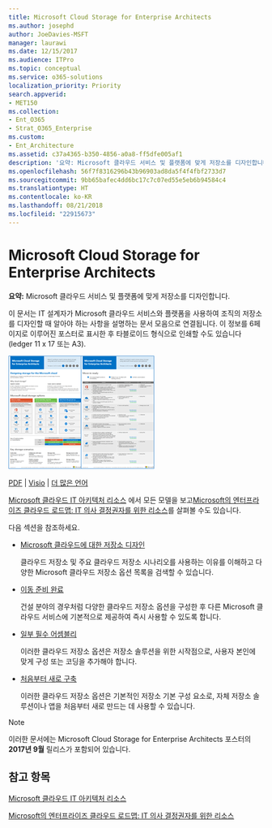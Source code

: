 ```yaml
---
title: Microsoft Cloud Storage for Enterprise Architects
ms.author: josephd
author: JoeDavies-MSFT
manager: laurawi
ms.date: 12/15/2017
ms.audience: ITPro
ms.topic: conceptual
ms.service: o365-solutions
localization_priority: Priority
search.appverid:
- MET150
ms.collection:
- Ent_O365
- Strat_O365_Enterprise
ms.custom:
- Ent_Architecture
ms.assetid: c37a4365-b350-4856-a0a8-ff5dfe005af1
description: '요약: Microsoft 클라우드 서비스 및 플랫폼에 맞게 저장소를 디자인합니다.'
ms.openlocfilehash: 56f7f8316296b43b96903ad8da5f4f4fbf2733d7
ms.sourcegitcommit: 9bb65bafec4dd6bc17c7c07ed55e5eb6b94584c4
ms.translationtype: HT
ms.contentlocale: ko-KR
ms.lasthandoff: 08/21/2018
ms.locfileid: "22915673"
---
```

# <a name="microsoft-cloud-storage-for-enterprise-architects"></a>Microsoft Cloud Storage for Enterprise Architects

 **요약:** Microsoft 클라우드 서비스 및 플랫폼에 맞게 저장소를 디자인합니다.
  
이 문서는 IT 설계자가 Microsoft 클라우드 서비스와 플랫폼을 사용하여 조직의 저장소를 디자인할 때 알아야 하는 사항을 설명하는 문서 모음으로 연결됩니다. 이 정보를 6페이지로 이루어진 포스터로 표시한 후 타블로이드 형식으로 인쇄할 수도 있습니다(ledger 11 x 17 또는 A3).
  
[![Microsoft 클라우드 저장소 모델용 축소판 이미지](media/0d4e2eb9-1109-4b3b-bf9e-2f3eff2e2cc4.png)  
](https://www.microsoft.com/download/details.aspx?id=49552)
  
[PDF](https://go.microsoft.com/fwlink/p/?linkid=842079) | [Visio](https://go.microsoft.com/fwlink/p/?linkid=842080) | [더 많은 언어](https://www.microsoft.com/download/details.aspx?id=49552)
  
[Microsoft 클라우드 IT 아키텍처 리소스](microsoft-cloud-it-architecture-resources.md) 에서 모든 모델을 보고[Microsoft의 엔터프라이즈 클라우드 로드맵: IT 의사 결정권자를 위한 리소스](https://aka.ms/cloudarchitecture)를 살펴볼 수도 있습니다.
  
다음 섹션을 참조하세요.
  
- [Microsoft 클라우드에 대한 저장소 디자인](designing-storage-for-the-microsoft-cloud.md)
    
    클라우드 저장소 및 주요 클라우드 저장소 시나리오를 사용하는 이유를 이해하고 다양한 Microsoft 클라우드 저장소 옵션 목록을 검색할 수 있습니다.
    
- [이동 준비 완료](move-in-ready.md)
    
    건설 분야의 경우처럼 다양한 클라우드 저장소 옵션을 구성한 후 다른 Microsoft 클라우드 서비스에 기본적으로 제공하여 즉시 사용할 수 있도록 합니다.
    
- [일부 필수 어셈블리](some-assembly-required.md)
    
    이러한 클라우드 저장소 옵션은 저장소 솔루션을 위한 시작점으로, 사용자 본인에 맞게 구성 또는 코딩을 추가해야 합니다.
    
- [처음부터 새로 구축](build-from-the-ground-up.md)
    
    이러한 클라우드 저장소 옵션은 기본적인 저장소 기본 구성 요소로, 자체 저장소 솔루션이나 앱을 처음부터 새로 만드는 데 사용할 수 있습니다.
    
> [!NOTE]
> 이러한 문서에는 Microsoft Cloud Storage for Enterprise Architects 포스터의 **2017년 9월** 릴리스가 포함되어 있습니다.
  
## <a name="see-also"></a>참고 항목

[Microsoft 클라우드 IT 아키텍처 리소스](microsoft-cloud-it-architecture-resources.md)

[Microsoft의 엔터프라이즈 클라우드 로드맵: IT 의사 결정권자를 위한 리소스](https://sway.com/FJ2xsyWtkJc2taRD)



